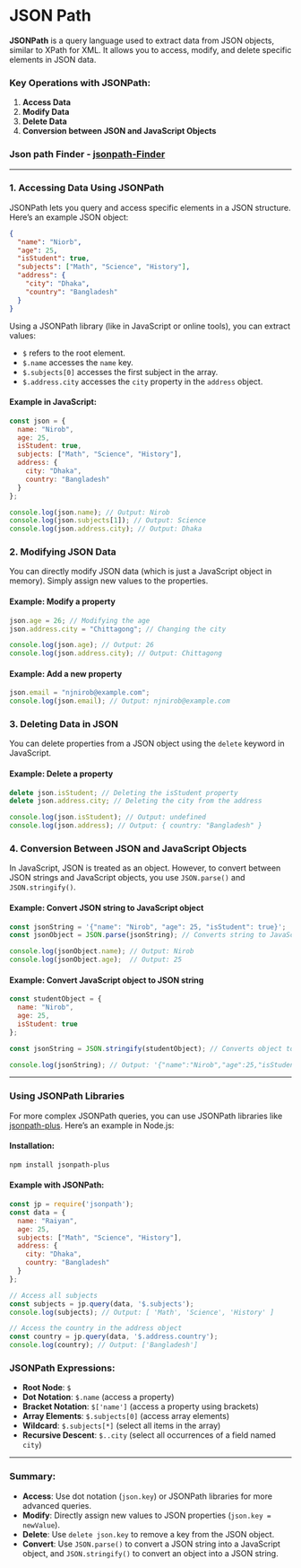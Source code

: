 # JSON Path

**JSONPath** is a query language used to extract data from JSON objects, similar to XPath for XML. It allows you to access, modify, and delete specific elements in JSON data.

### Key Operations with JSONPath:
1. **Access Data**
2. **Modify Data**
3. **Delete Data**
4. **Conversion between JSON and JavaScript Objects**

### Json path Finder - [jsonpath-Finder](https://jsonpathfinder.com/)

---

### 1. **Accessing Data Using JSONPath**
JSONPath lets you query and access specific elements in a JSON structure. Here’s an example JSON object:

```json
{
  "name": "Niorb",
  "age": 25,
  "isStudent": true,
  "subjects": ["Math", "Science", "History"],
  "address": {
    "city": "Dhaka",
    "country": "Bangladesh"
  }
}
```

Using a JSONPath library (like in JavaScript or online tools), you can extract values:

- `$` refers to the root element.
- `$.name` accesses the `name` key.
- `$.subjects[0]` accesses the first subject in the array.
- `$.address.city` accesses the `city` property in the `address` object.

#### Example in JavaScript:

```js
const json = {
  name: "Nirob",
  age: 25,
  isStudent: true,
  subjects: ["Math", "Science", "History"],
  address: {
    city: "Dhaka",
    country: "Bangladesh"
  }
};

console.log(json.name); // Output: Nirob
console.log(json.subjects[1]); // Output: Science
console.log(json.address.city); // Output: Dhaka
```

### 2. **Modifying JSON Data**
You can directly modify JSON data (which is just a JavaScript object in memory). Simply assign new values to the properties.

#### Example: Modify a property

```js
json.age = 26; // Modifying the age
json.address.city = "Chittagong"; // Changing the city

console.log(json.age); // Output: 26
console.log(json.address.city); // Output: Chittagong
```

#### Example: Add a new property

```js
json.email = "njnirob@example.com";
console.log(json.email); // Output: njnirob@example.com
```

### 3. **Deleting Data in JSON**
You can delete properties from a JSON object using the `delete` keyword in JavaScript.

#### Example: Delete a property

```js
delete json.isStudent; // Deleting the isStudent property
delete json.address.city; // Deleting the city from the address

console.log(json.isStudent); // Output: undefined
console.log(json.address); // Output: { country: "Bangladesh" }
```

### 4. **Conversion Between JSON and JavaScript Objects**
In JavaScript, JSON is treated as an object. However, to convert between JSON strings and JavaScript objects, you use `JSON.parse()` and `JSON.stringify()`.

#### Example: Convert JSON string to JavaScript object

```js
const jsonString = '{"name": "Nirob", "age": 25, "isStudent": true}';
const jsonObject = JSON.parse(jsonString); // Converts string to JavaScript object

console.log(jsonObject.name); // Output: Nirob
console.log(jsonObject.age);  // Output: 25
```

#### Example: Convert JavaScript object to JSON string

```js
const studentObject = {
  name: "Nirob",
  age: 25,
  isStudent: true
};

const jsonString = JSON.stringify(studentObject); // Converts object to JSON string

console.log(jsonString); // Output: '{"name":"Nirob","age":25,"isStudent":true}'
```

---

### Using JSONPath Libraries
For more complex JSONPath queries, you can use JSONPath libraries like [jsonpath-plus](https://github.com/JSONPath-Plus/JSONPath). Here’s an example in Node.js:

#### Installation:
```bash
npm install jsonpath-plus
```

#### Example with JSONPath:

```js
const jp = require('jsonpath');
const data = {
  name: "Raiyan",
  age: 25,
  subjects: ["Math", "Science", "History"],
  address: {
    city: "Dhaka",
    country: "Bangladesh"
  }
};

// Access all subjects
const subjects = jp.query(data, '$.subjects');
console.log(subjects); // Output: [ 'Math', 'Science', 'History' ]

// Access the country in the address object
const country = jp.query(data, '$.address.country');
console.log(country); // Output: ['Bangladesh']
```

### JSONPath Expressions:
- **Root Node**: `$`
- **Dot Notation**: `$.name` (access a property)
- **Bracket Notation**: `$['name']` (access a property using brackets)
- **Array Elements**: `$.subjects[0]` (access array elements)
- **Wildcard**: `$.subjects[*]` (select all items in the array)
- **Recursive Descent**: `$..city` (select all occurrences of a field named `city`)

---

### Summary:
- **Access**: Use dot notation (`json.key`) or JSONPath libraries for more advanced queries.
- **Modify**: Directly assign new values to JSON properties (`json.key = newValue`).
- **Delete**: Use `delete json.key` to remove a key from the JSON object.
- **Convert**: Use `JSON.parse()` to convert a JSON string into a JavaScript object, and `JSON.stringify()` to convert an object into a JSON string.
